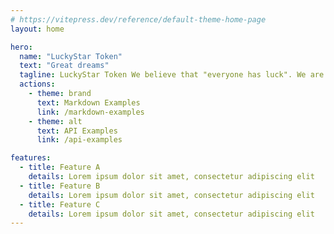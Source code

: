 ```yaml
---
# https://vitepress.dev/reference/default-theme-home-page
layout: home

hero:
  name: "LuckyStar Token"
  text: "Great dreams"
  tagline: LuckyStar Token We believe that "everyone has luck". We are committed to building a fair wealth opportunity platform through blockchain technology, so that every holder has the opportunity to win their own lucky stars.
  actions:
    - theme: brand
      text: Markdown Examples
      link: /markdown-examples
    - theme: alt
      text: API Examples
      link: /api-examples

features:
  - title: Feature A
    details: Lorem ipsum dolor sit amet, consectetur adipiscing elit
  - title: Feature B
    details: Lorem ipsum dolor sit amet, consectetur adipiscing elit
  - title: Feature C
    details: Lorem ipsum dolor sit amet, consectetur adipiscing elit
---
```


